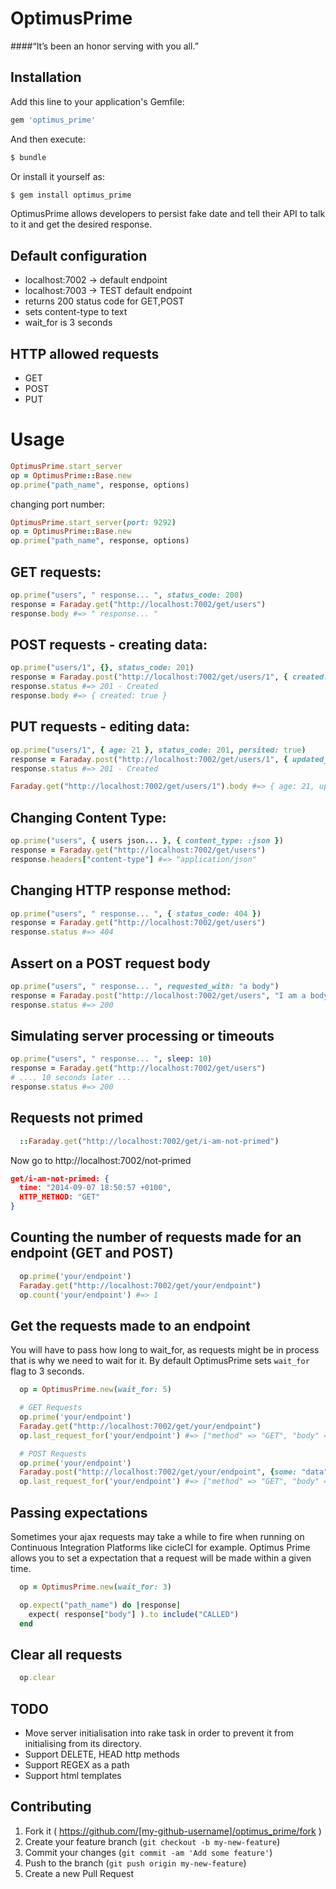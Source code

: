 # OptimusPrime
####“It’s been an honor serving with you all.”


## Installation

Add this line to your application's Gemfile:
```ruby
gem 'optimus_prime'
```

And then execute:
```bash
$ bundle
```
Or install it yourself as:
```bash
$ gem install optimus_prime
```

OptimusPrime allows developers to persist fake date and tell their API to talk
to it and get the desired response.

## Default configuration
  * localhost:7002 -> default endpoint
  * localhost:7003 -> TEST default endpoint
  * returns 200 status code for GET,POST
  * sets content-type to text
  * wait_for is 3 seconds

## HTTP allowed requests
 * GET
 * POST
 * PUT

# Usage
```ruby
OptimusPrime.start_server
op = OptimusPrime::Base.new
op.prime("path_name", response, options)
```

changing port number:
```ruby
OptimusPrime.start_server(port: 9292)
op = OptimusPrime::Base.new
op.prime("path_name", response, options)
```

## GET requests:
```ruby
op.prime("users", " response... ", status_code: 200)
response = Faraday.get("http://localhost:7002/get/users")
response.body #=> " response... "
```

## POST requests - creating data:
```ruby
op.prime("users/1", {}, status_code: 201)
response = Faraday.post("http://localhost:7002/get/users/1", { created: true }.to_json)
response.status #=> 201 - Created
response.body #=> { created: true }
```

## PUT requests - editing data:
```ruby
op.prime("users/1", { age: 21 }, status_code: 201, persited: true)
response = Faraday.post("http://localhost:7002/get/users/1", { updated_at: "2013" }.to_json)
response.status #=> 201 - Created

Faraday.get("http://localhost:7002/get/users/1").body #=> { age: 21, updated_at: true }
```

## Changing Content Type:
```ruby
op.prime("users", { users json... }, { content_type: :json })
response = Faraday.get("http://localhost:7002/get/users")
response.headers["content-type"] #=> "application/json"
```

## Changing HTTP response method:
```ruby
op.prime("users", " response... ", { status_code: 404 })
response = Faraday.get("http://localhost:7002/get/users")
response.status #=> 404
```

## Assert on a POST request body
```ruby
op.prime("users", " response... ", requested_with: "a body")
response = Faraday.post("http://localhost:7002/get/users", "I am a body")
response.status #=> 200
```

## Simulating server processing or timeouts
```ruby
op.prime("users", " response... ", sleep: 10)
response = Faraday.get("http://localhost:7002/get/users")
# .... 10 seconds later ...
response.status #=> 200
```

## Requests not primed
```ruby
  ::Faraday.get("http://localhost:7002/get/i-am-not-primed")

```
 Now go to http://localhost:7002/not-primed
```json
get/i-am-not-primed: {
  time: "2014-09-07 18:50:57 +0100",
  HTTP_METHOD: "GET"
}
```

## Counting the number of requests made for an endpoint (GET and POST)
```ruby
  op.prime('your/endpoint')
  Faraday.get("http://localhost:7002/get/your/endpoint")
  op.count('your/endpoint') #=> 1
```

## Get the requests made to an endpoint
You will have to pass how long to wait_for, as requests might be in process that is why we need to wait for it.
By default OptimusPrime sets <code>wait_for</code> flag to 3 seconds.
```ruby
  op = OptimusPrime.new(wait_for: 5)

  # GET Requests
  op.prime('your/endpoint')
  Faraday.get("http://localhost:7002/get/your/endpoint")
  op.last_request_for('your/endpoint') #=> ["method" => "GET", "body" => ""]

  # POST Requests
  op.prime('your/endpoint')
  Faraday.post("http://localhost:7002/get/your/endpoint", {some: "data"})
  op.last_request_for('your/endpoint') #=> ["method" => "GET", "body" => "some=data", "headers" => { "content_type": "", accept: [] } ]
```

## Passing expectations
  Sometimes your ajax requests may take a while to fire when running on Continuous Integration Platforms like cicleCI for example.
  Optimus Prime allows you to set a expectation that a request will be made within a given time.

```ruby
  op = OptimusPrime.new(wait_for: 3)

  op.expect("path_name") do |response|
    expect( response["body"] ).to include("CALLED")
  end
```

## Clear all requests
```ruby
  op.clear
```

## TODO
  * Move server initialisation into rake task in order to prevent it from initialising
from its directory.
  * Support DELETE, HEAD http methods
  * Support REGEX as a path
  * Support html templates


## Contributing

1. Fork it ( https://github.com/[my-github-username]/optimus_prime/fork )
2. Create your feature branch (`git checkout -b my-new-feature`)
3. Commit your changes (`git commit -am 'Add some feature'`)
4. Push to the branch (`git push origin my-new-feature`)
5. Create a new Pull Request
